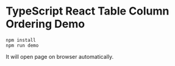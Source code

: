 TypeScript React Table Column Ordering Demo
===========================================

```
npm install
npm run demo
```

It will open page on browser automatically.
